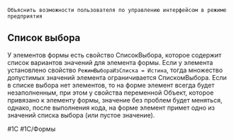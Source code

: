 
```
Объяснить возможности пользователя по управлению интерфейсом в режиме предприятия
```

## Список выбора

У элементов формы есть свойство СписокВыбора, которое содержит список вариантов значений для элемента формы. Если у элемента установлено свойство `РежимВыбораИзСписка = Истина`, тогда множество допустимых значений элемента ограничивается СпискомВыбора. Если в списке выбора нет элементов, то на форме элемент всегда будет незаполненным, при этом у свойства переменной Объект, которое привязано к элементу формы, значение без проблем будет меняться, однако, после выполнения кода, на форме элемент примет одно из значений списка выбора (или пустое значение).

#1С #1С/Формы